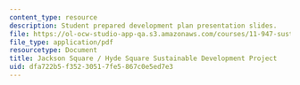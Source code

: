```yaml
---
content_type: resource
description: Student prepared development plan presentation slides.
file: https://ol-ocw-studio-app-qa.s3.amazonaws.com/courses/11-947-sustainable-economic-development-spring-2004/dfa722b5f35230517fe5867c0e5ed7e3_jp_phase1.pdf
file_type: application/pdf
resourcetype: Document
title: Jackson Square / Hyde Square Sustainable Development Project
uid: dfa722b5-f352-3051-7fe5-867c0e5ed7e3
---
```

